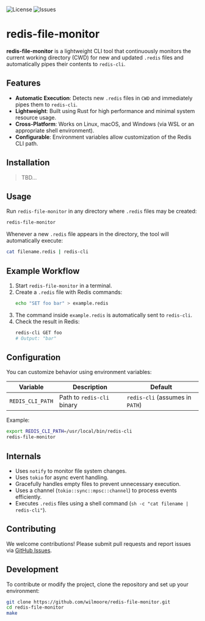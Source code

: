 ![License](https://img.shields.io/github/license/wilmoore/redis-file-monitor)
![Issues](https://img.shields.io/github/issues/wilmoore/redis-file-monitor)

# redis-file-monitor

**redis-file-monitor** is a lightweight CLI tool that continuously monitors the current working directory (CWD) for new and updated `.redis` files and automatically pipes their contents to `redis-cli`.

## Features

- **Automatic Execution**: Detects new `.redis` files in `CWD` and immediately pipes them to `redis-cli`.
- **Lightweight**: Built using Rust for high performance and minimal system resource usage.
- **Cross-Platform**: Works on Linux, macOS, and Windows (via WSL or an appropriate shell environment).
- **Configurable**: Environment variables allow customization of the Redis CLI path.

## Installation
> TBD...

## Usage

Run `redis-file-monitor` in any directory where `.redis` files may be created:

```sh
redis-file-monitor
```

Whenever a new `.redis` file appears in the directory, the tool will automatically execute:

```sh
cat filename.redis | redis-cli
```

## Example Workflow

1. Start `redis-file-monitor` in a terminal.
2. Create a `.redis` file with Redis commands:
   ```sh
   echo "SET foo bar" > example.redis
   ```
3. The command inside `example.redis` is automatically sent to `redis-cli`.
4. Check the result in Redis:
   ```sh
   redis-cli GET foo
   # Output: "bar"
   ```

## Configuration

You can customize behavior using environment variables:

| Variable | Description | Default |
|----------|-------------|---------|
| `REDIS_CLI_PATH` | Path to `redis-cli` binary | `redis-cli` (assumes in `PATH`) |

Example:

```sh
export REDIS_CLI_PATH=/usr/local/bin/redis-cli
redis-file-monitor
```

## Internals

- Uses `notify` to monitor file system changes.
- Uses `tokio` for async event handling.
- Gracefully handles empty files to prevent unnecessary execution.
- Uses a channel (`tokio::sync::mpsc::channel`) to process events efficiently.
- Executes `.redis` files using a shell command (`sh -c "cat filename | redis-cli"`).

## Contributing

We welcome contributions! Please submit pull requests and report issues via [GitHub Issues](https://github.com/wilmoore/redis-file-monitor/issues).

## Development

To contribute or modify the project, clone the repository and set up your environment:

```sh
git clone https://github.com/wilmoore/redis-file-monitor.git
cd redis-file-monitor
make
```